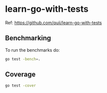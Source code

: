 # learn-go-with-tests

Ref: https://github.com/quii/learn-go-with-tests

## Benchmarking

To run the benchmarks do:

```sh
go test -bench=.
```

## Coverage

```sh
go test -cover
```
